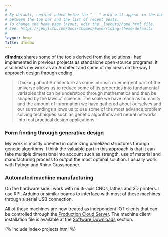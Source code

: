 ```yaml
---
#
# By default, content added below the "---" mark will appear in the home page
# between the top bar and the list of recent posts.
# To change the home page layout, edit the _layouts/home.html file.
# See: https://jekyllrb.com/docs/themes/#overriding-theme-defaults
#
layout: home
Title: dfmdmx
---
```


**dfmdmx** shares some of the tools derived from the solutions I had implemented in previous projects as standalone open-source programs. It also hosts my work as an Architect and some of my ideas on the way I approach design through coding.

>Thinking about Architecture as some intrinsic or emergent part of the universe allows us to reduce some of its properties into fundamental variables that can be understood through mathematics and then be shaped by the laws of science. The scale we have reach as humanity and the amount of information we have gathered about ourselves and our surroundings allows us to use some of the most advance problem solving techniques such as genetic algorithms and neural networks into real practical design applications.  

### Form finding through generative design
My work is mostly oriented in optimizing panelized structures through genetic algorithms. I think the valuable part in this approach is that it can take multiple dimensions into account such as strength, use of material and manufacturing process to output the most optimal solution. I usually work with Python and Rhino Grasshopper.

### Automated machine manufacturing
On the hardware side I work with multi-axis CNCs, lathes and 3D printers. I use RPI, Arduino or similar boards to interface with most of these machines through a serial USB connection.

All of these machines are now treated as independent IOT clients that can be controlled through the [Production Cloud Server](/open-source/#production-cloud-server). The machine client installation file is available at the [Software Downloads](/open-source/#software-downloads) section.

{% include index-projects.html %}
